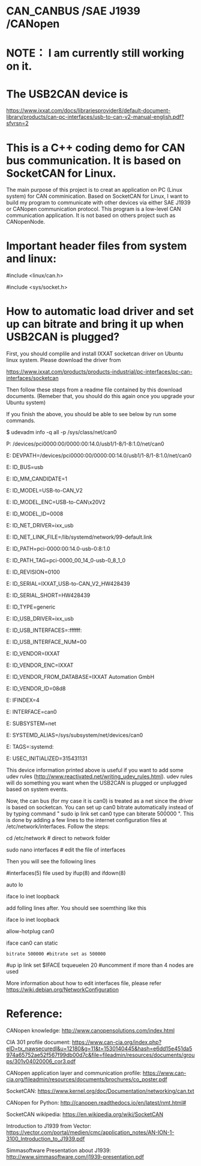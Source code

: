 # CAN_CANBUS /SAE J1939 /CANopen
# NOTE： I am currently still working on it. 

# The USB2CAN device is 

https://www.ixxat.com/docs/librariesprovider8/default-document-library/products/can-pc-interfaces/usb-to-can-v2-manual-english.pdf?sfvrsn=2


# This is a C++ coding demo for CAN bus communication. It is based on SocketCAN for Linux.
The main purpose of this project is to creat an application on PC (Linux system) for CAN comminication. Based on SocketCAN for Linux, I want to build my program to communicate with other devices via either SAE J1939 or CANopen communication protocol. This program is a low-level CAN communication application. It is not based on others project such as CANopenNode.

# Important header files from system and linux:

#include <linux/can.h>

#include <sys/socket.h>

# How to automatic load driver and set up can bitrate and bring it up when USB2CAN is plugged?

First, you should complile and install IXXAT socketcan driver on Ubuntu linux system. Please download the driver from 

https://www.ixxat.com/products/products-industrial/pc-interfaces/pc-can-interfaces/socketcan

Then follow these steps from a readme file contained by this download documents. (Remeber that, you should do this again once you upgrade your Ubuntu system)

If you finish the above, you should be able to see below by run some commands.

$ udevadm info -q all -p /sys/class/net/can0

P: /devices/pci0000:00/0000:00:14.0/usb1/1-8/1-8:1.0/net/can0

E: DEVPATH=/devices/pci0000:00/0000:00:14.0/usb1/1-8/1-8:1.0/net/can0

E: ID_BUS=usb

E: ID_MM_CANDIDATE=1

E: ID_MODEL=USB-to-CAN_V2

E: ID_MODEL_ENC=USB-to-CAN\x20V2

E: ID_MODEL_ID=0008

E: ID_NET_DRIVER=ixx_usb

E: ID_NET_LINK_FILE=/lib/systemd/network/99-default.link

E: ID_PATH=pci-0000:00:14.0-usb-0:8:1.0

E: ID_PATH_TAG=pci-0000_00_14_0-usb-0_8_1_0

E: ID_REVISION=0100

E: ID_SERIAL=IXXAT_USB-to-CAN_V2_HW428439

E: ID_SERIAL_SHORT=HW428439

E: ID_TYPE=generic

E: ID_USB_DRIVER=ixx_usb

E: ID_USB_INTERFACES=:ffffff:

E: ID_USB_INTERFACE_NUM=00

E: ID_VENDOR=IXXAT

E: ID_VENDOR_ENC=IXXAT

E: ID_VENDOR_FROM_DATABASE=IXXAT Automation GmbH

E: ID_VENDOR_ID=08d8

E: IFINDEX=4

E: INTERFACE=can0

E: SUBSYSTEM=net

E: SYSTEMD_ALIAS=/sys/subsystem/net/devices/can0

E: TAGS=:systemd:

E: USEC_INITIALIZED=315431131

This device information printed above is useful if you want to add some udev rules (http://www.reactivated.net/writing_udev_rules.html). udev rules will do something you want when the USB2CAN is plugged or unplugged based on system events.


Now, the can bus (for my case it is can0) is treated as a net since the driver is based on socketcan. You can set up can0 bitrate automatically instead of by typing command " sudo ip link set can0 type can biterate 500000 ". This is done by adding a few lines to the internet configuration files at /etc/network/interfaces. Follow the steps:

cd /etc/network   # direct to network folder

sudo nano interfaces  # edit the file of interfaces

Then you will see the following lines

#interfaces(5) file used by ifup(8) and ifdown(8)

auto lo

iface lo inet loopback


add folling lines after. You should see soemthing like this

iface lo inet loopback

allow-hotplug can0

iface can0 can static

    bitrate 500000 #bitrate set as 500000
    
#up ip link set $IFACE txqueuelen 20 #uncomment if more than 4 nodes are used


More information about how to edit interfaces file, please refer
https://wiki.debian.org/NetworkConfiguration

# Reference:

CANopen knowledge: http://www.canopensolutions.com/index.html

CIA 301 profile document: https://www.can-cia.org/index.php?eID=tx_nawsecuredl&u=12180&g=11&t=1530140445&hash=e6dd15e451da5974a65752ae52f567f99db00d7c&file=fileadmin/resources/documents/groups/301v04020006_cor3.pdf

CANopen application layer and communication profile: https://www.can-cia.org/fileadmin/resources/documents/brochures/co_poster.pdf

SocketCAN: https://www.kernel.org/doc/Documentation/networking/can.txt

CANopen for Python: http://canopen.readthedocs.io/en/latest/nmt.html# 

SocketCAN wikipedia: https://en.wikipedia.org/wiki/SocketCAN


Introduction to J1939 from Vector: https://vector.com/portal/medien/cmc/application_notes/AN-ION-1-3100_Introduction_to_J1939.pdf

Simmasoftware Presentation about J1939: http://www.simmasoftware.com/j1939-presentation.pdf
